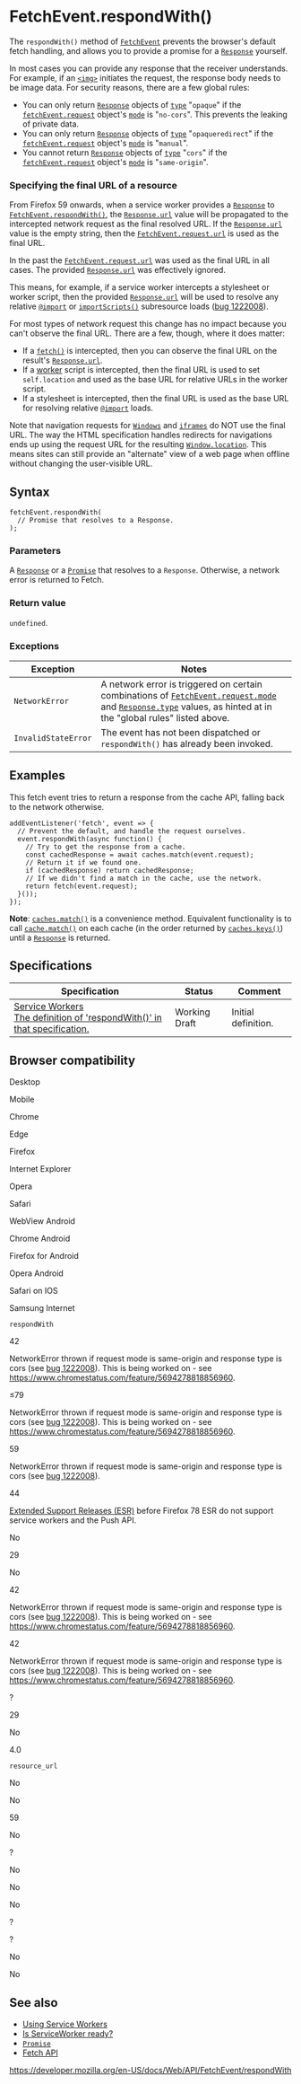 # FetchEvent.respondWith()

The `respondWith()` method of [`FetchEvent`](../fetchevent) prevents the browser's default fetch handling, and allows you to provide a promise for a [`Response`](../response) yourself.

In most cases you can provide any response that the receiver understands. For example, if an [`<img>`](https://developer.mozilla.org/en-US/docs/Web/HTML/Element/img) initiates the request, the response body needs to be image data. For security reasons, there are a few global rules:

- You can only return [`Response`](../response) objects of [`type`](../response/type) "`opaque`" if the [`fetchEvent.request`](request) object's [`mode`](../request/mode) is "`no-cors`". This prevents the leaking of private data.
- You can only return [`Response`](../response) objects of [`type`](../response/type) "`opaqueredirect`" if the [`fetchEvent.request`](request) object's [`mode`](../request/mode) is "`manual`".
- You cannot return [`Response`](../response) objects of [`type`](../response/type) "`cors`" if the [`fetchEvent.request`](request) object's [`mode`](../request/mode) is "`same-origin`".

### Specifying the final URL of a resource

From Firefox 59 onwards, when a service worker provides a [`Response`](../response) to [`FetchEvent.respondWith()`](respondwith), the [`Response.url`](../response/url) value will be propagated to the intercepted network request as the final resolved URL. If the [`Response.url`](../response/url) value is the empty string, then the [`FetchEvent.request.url`](../request/url) is used as the final URL.

In the past the [`FetchEvent.request.url`](../request/url) was used as the final URL in all cases. The provided [`Response.url`](../response/url) was effectively ignored.

This means, for example, if a service worker intercepts a stylesheet or worker script, then the provided [`Response.url`](../response/url) will be used to resolve any relative [`@import`](https://developer.mozilla.org/en-US/docs/Web/CSS/@import) or [`importScripts()`](../workerglobalscope/importscripts) subresource loads ([bug 1222008](https://bugzilla.mozilla.org/show_bug.cgi?id=1222008)).

For most types of network request this change has no impact because you can't observe the final URL. There are a few, though, where it does matter:

- If a [`fetch()`](../windoworworkerglobalscope/fetch) is intercepted, then you can observe the final URL on the result's [`Response.url`](../response/url).
- If a [worker](../web_workers_api) script is intercepted, then the final URL is used to set `self.location` and used as the base URL for relative URLs in the worker script.
- If a stylesheet is intercepted, then the final URL is used as the base URL for resolving relative [`@import`](https://developer.mozilla.org/en-US/docs/Web/CSS/@import) loads.

Note that navigation requests for [`Windows`](../window) and [`iframes`](../htmliframeelement) do NOT use the final URL. The way the HTML specification handles redirects for navigations ends up using the request URL for the resulting [`Window.location`](../window/location). This means sites can still provide an "alternate" view of a web page when offline without changing the user-visible URL.

## Syntax

    fetchEvent.respondWith(
      // Promise that resolves to a Response.
    );

### Parameters

A [`Response`](../response) or a [`Promise`](https://developer.mozilla.org/en-US/docs/Web/JavaScript/Reference/Global_Objects/Promise) that resolves to a `Response`. Otherwise, a network error is returned to Fetch.

### Return value

`undefined`.

### Exceptions

<table><thead><tr class="header"><th>Exception</th><th>Notes</th></tr></thead><tbody><tr class="odd"><td><code>NetworkError</code></td><td>A network error is triggered on certain combinations of <a href="../request/mode"><code>FetchEvent.request.mode</code></a> and <a href="../response/type"><code>Response.type</code></a> values, as hinted at in the "global rules" listed above.</td></tr><tr class="even"><td><code>InvalidStateError</code></td><td>The event has not been dispatched or <code>respondWith()</code> has already been invoked.</td></tr></tbody></table>

## Examples

This fetch event tries to return a response from the cache API, falling back to the network otherwise.

    addEventListener('fetch', event => {
      // Prevent the default, and handle the request ourselves.
      event.respondWith(async function() {
        // Try to get the response from a cache.
        const cachedResponse = await caches.match(event.request);
        // Return it if we found one.
        if (cachedResponse) return cachedResponse;
        // If we didn't find a match in the cache, use the network.
        return fetch(event.request);
      }());
    });

**Note**: [`caches.match()`](../cachestorage/match) is a convenience method. Equivalent functionality is to call [`cache.match()`](../cache/match) on each cache (in the order returned by [`caches.keys()`](../cachestorage/keys)) until a [`Response`](../response) is returned.

## Specifications

<table><thead><tr class="header"><th>Specification</th><th>Status</th><th>Comment</th></tr></thead><tbody><tr class="odd"><td><a href="https://w3c.github.io/ServiceWorker/#dom-fetchevent-respondwith">Service Workers<br />
<span class="small">The definition of 'respondWith()' in that specification.</span></a></td><td><span class="spec-wd">Working Draft</span></td><td>Initial definition.</td></tr></tbody></table>

## Browser compatibility

Desktop

Mobile

Chrome

Edge

Firefox

Internet Explorer

Opera

Safari

WebView Android

Chrome Android

Firefox for Android

Opera Android

Safari on IOS

Samsung Internet

`respondWith`

42

NetworkError thrown if request mode is same-origin and response type is cors (see [bug 1222008](https://bugzil.la/1222008)). This is being worked on - see <https://www.chromestatus.com/feature/5694278818856960>.

≤79

NetworkError thrown if request mode is same-origin and response type is cors (see [bug 1222008](https://bugzil.la/1222008)). This is being worked on - see <https://www.chromestatus.com/feature/5694278818856960>.

59

NetworkError thrown if request mode is same-origin and response type is cors (see [bug 1222008](https://bugzil.la/1222008)).

44

[Extended Support Releases (ESR)](https://www.mozilla.org/en-US/firefox/organizations/) before Firefox 78 ESR do not support service workers and the Push API.

No

29

No

42

NetworkError thrown if request mode is same-origin and response type is cors (see [bug 1222008](https://bugzil.la/1222008)). This is being worked on - see <https://www.chromestatus.com/feature/5694278818856960>.

42

NetworkError thrown if request mode is same-origin and response type is cors (see [bug 1222008](https://bugzil.la/1222008)). This is being worked on - see <https://www.chromestatus.com/feature/5694278818856960>.

?

29

No

4.0

`resource_url`

No

No

59

No

?

No

No

No

?

?

No

No

## See also

- [Using Service Workers](../service_worker_api/using_service_workers)
- [Is ServiceWorker ready?](https://jakearchibald.github.io/isserviceworkerready/)
- [`Promise`](https://developer.mozilla.org/en-US/docs/Web/JavaScript/Reference/Global_Objects/Promise)
- [Fetch API](../fetch_api)

<a href="https://developer.mozilla.org/en-US/docs/Web/API/FetchEvent/respondWith" class="_attribution-link">https://developer.mozilla.org/en-US/docs/Web/API/FetchEvent/respondWith</a>
